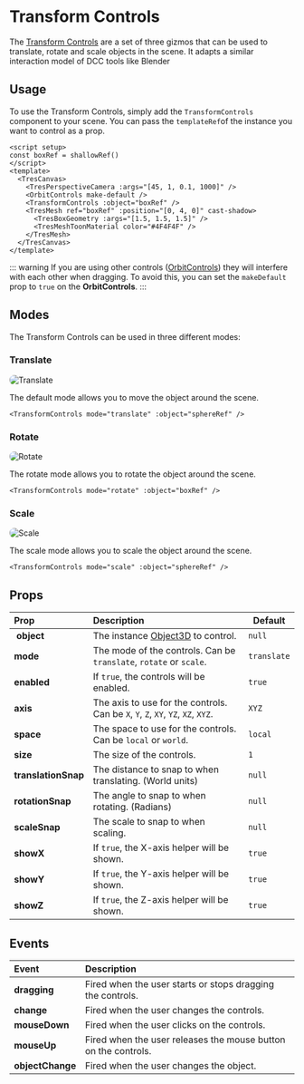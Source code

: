 # Transform Controls

The [Transform Controls](https://threejs.org/docs/#examples/en/controls/TransformControls) are a set of three gizmos that can be used to translate, rotate and scale objects in the scene. It adapts a similar interaction model of DCC tools like Blender

<DocsDemo>
  <TransformControlsDemo />
</DocsDemo>

## Usage

To use the Transform Controls, simply add the `TransformControls` component to your scene. You can pass the `templateRef`of the instance you want to control as a prop.

```vue{2,6,8}
<script setup>
const boxRef = shallowRef()
</script>
<template>
  <TresCanvas>
    <TresPerspectiveCamera :args="[45, 1, 0.1, 1000]" />
    <OrbitControls make-default />
    <TransformControls :object="boxRef" />
    <TresMesh ref="boxRef" :position="[0, 4, 0]" cast-shadow>
      <TresBoxGeometry :args="[1.5, 1.5, 1.5]" />
      <TresMeshToonMaterial color="#4F4F4F" />
    </TresMesh>
  </TresCanvas>
</template>
```

::: warning
If you are using other controls ([OrbitControls](/guide/controls/orbit-controls)) they will interfere with each other when dragging. To avoid this, you can set the `makeDefault` prop to `true` on the **OrbitControls**.
:::

## Modes

The Transform Controls can be used in three different modes:

### Translate

![Translate](/cientos/transform-controls-translate.png)

The default mode allows you to move the object around the scene.

```vue
<TransformControls mode="translate" :object="sphereRef" />
```

### Rotate

![Rotate](/cientos/transform-controls-rotate.png)

The rotate mode allows you to rotate the object around the scene.

```vue
<TransformControls mode="rotate" :object="boxRef" />
```

### Scale

![Scale](/cientos/transform-controls-scale.png)

The scale mode allows you to scale the object around the scene.

```vue
<TransformControls mode="scale" :object="sphereRef" />
```

## Props

| Prop                | Description                                                                                   | Default     |
| :------------------ | :-------------------------------------------------------------------------------------------- | ----------- |
|  **object**         | The instance [Object3D](https://threejs.org/docs/index.html#api/en/core/Object3D) to control. | `null`      |
| **mode**            | The mode of the controls. Can be `translate`, `rotate` or `scale`.                            | `translate` |
| **enabled**         | If `true`, the controls will be enabled.                                                      | `true`      |
| **axis**            | The axis to use for the controls. Can be `X`, `Y`, `Z`, `XY`, `YZ`, `XZ`, `XYZ`.              | `XYZ`       |
| **space**           | The space to use for the controls. Can be `local` or `world`.                                 | `local`     |
| **size**            | The size of the controls.                                                                     | `1`         |
| **translationSnap** | The distance to snap to when translating. (World units)                                       | `null`      |
| **rotationSnap**    | The angle to snap to when rotating. (Radians)                                                 | `null`      |
| **scaleSnap**       | The scale to snap to when scaling.                                                            | `null`      |
| **showX**           | If `true`, the X-axis helper will be shown.                                                   | `true`      |
| **showY**           | If `true`, the Y-axis helper will be shown.                                                   | `true`      |
| **showZ**           | If `true`, the Z-axis helper will be shown.                                                   | `true`      |

## Events

| Event            | Description                                                    |
| :--------------- | :------------------------------------------------------------- |
| **dragging**     | Fired when the user starts or stops dragging the controls.     |
| **change**       | Fired when the user changes the controls.                      |
| **mouseDown**    | Fired when the user clicks on the controls.                    |
| **mouseUp**      | Fired when the user releases the mouse button on the controls. |
| **objectChange** | Fired when the user changes the object.                        |

<style scoped>
img {
    aspect-ratio: 16/9;
    object-fit: cover;
    object-position: top;
    border-radius: 8px;
}
</style>
